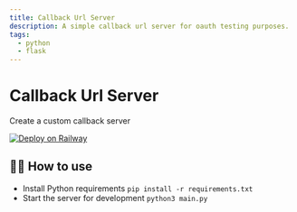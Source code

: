 ```yaml
---
title: Callback Url Server
description: A simple callback url server for oauth testing purposes.
tags:
  - python
  - flask
---
```


# Callback Url Server
Create a custom callback server

[![Deploy on Railway](https://railway.app/button.svg)](https://railway.app/new/template/zUcpux)

## 💁‍♀️ How to use

- Install Python requirements `pip install -r requirements.txt`
- Start the server for development `python3 main.py`
